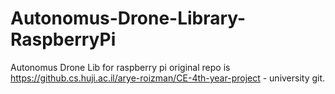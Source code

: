# Autonomus-Drone-Library-RaspberryPi
Autonomus Drone Lib for raspberry pi
original repo is https://github.cs.huji.ac.il/arye-roizman/CE-4th-year-project - university git.

